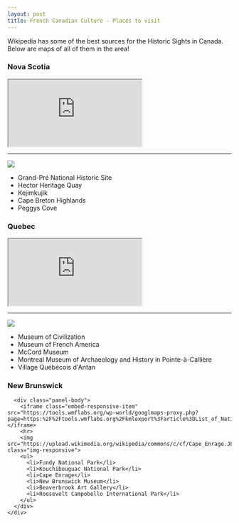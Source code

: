 ```yaml
---
layout: post
title: French Canadian Culture - Places to visit
---
```


<p>
  Wikipedia has some of the best sources for the Historic Sights in Canada. Below are maps of all of them in the area!
</p>

<div class="row">
  <div class="col-md-4">
    <div class="panel panel-default">
      <div class="panel-heading">
        <h3 class="panel-title">Nova Scotia</h3>
      </div>
      <div class="panel-body">
        <div class="embed-responsive embed-responsive-16by9">
          <iframe class="embed-responsive-item" src="https://tools.wmflabs.org/wp-world/googlmaps-proxy.php?page=https:%2F%2Ftools.wmflabs.org%2Fkmlexport%3Farticle%3DList_of_National_Historic_Sites_of_Canada_in_Nova_Scotia&output=classic"></iframe>
        </div>
        <hr>
        <img src="https://upload.wikimedia.org/wikipedia/commons/thumb/e/e9/Cabot_trail_2009k.JPG/800px-Cabot_trail_2009k.JPG" class="img-responsive">
        <ul>
          <li>Grand-Pré National Historic Site</li>
          <li>Hector Heritage Quay</li>
          <li>Kejimkujik</li>
          <li>Cape Breton Highlands</li>
          <li>Peggys Cove</li>
        </ul>
      </div>
    </div>
  </div>
  <div class="col-md-4">
    <div class="panel panel-default">
      <div class="panel-heading">
        <h3 class="panel-title">Quebec</h3>
      </div>
      <div class="panel-body">
        <div class="embed-responsive embed-responsive-16by9">
          <iframe class="embed-responsive-item" src="https://tools.wmflabs.org/wp-world/googlmaps-proxy.php?page=https:%2F%2Ftools.wmflabs.org%2Fkmlexport%3Farticle%3DList_of_National_Historic_Sites_of_Canada_in_Quebec&output=classic"></iframe>
        </div>
        <hr>
        <img src="https://upload.wikimedia.org/wikipedia/commons/4/4d/Val-Jalbert_2.jpg" class="img-responsive">
        <ul>
          <li>Museum of Civilization</li>
          <li>Museum of French America</li>
          <li>McCord Museum</li>
          <li>Montreal Museum of Archaeology and History in Pointe-à-Callière</li>
          <li>Village Québécois d'Antan</li>
        </ul>
      </div>
    </div>
  </div>
  <div class="col-md-4">
    <div class="panel panel-default">
      <div class="panel-heading">
        <h3 class="panel-title">New Brunswick</h3>
      </div>
      
      <div class="panel-body">
        <iframe class="embed-responsive-item" src="https://tools.wmflabs.org/wp-world/googlmaps-proxy.php?page=https:%2F%2Ftools.wmflabs.org%2Fkmlexport%3Farticle%3DList_of_National_Historic_Sites_of_Canada_in_New_Brunswick&output=classic"></iframe>
        <hr>
        <img src="https://upload.wikimedia.org/wikipedia/commons/c/cf/Cape_Enrage.JPG" class="img-responsive">
        <ul>
          <li>Fundy National Park</li>
          <li>Kouchibouguac National Park</li>
          <li>Cape Enrage</li>
          <li>New Brunswick Museum</li>
          <li>Beaverbrook Art Gallery</li>
          <li>Roosevelt Campobello International Park</li>
        </ul>
      </div>
    </div>
  </div>
</div>

